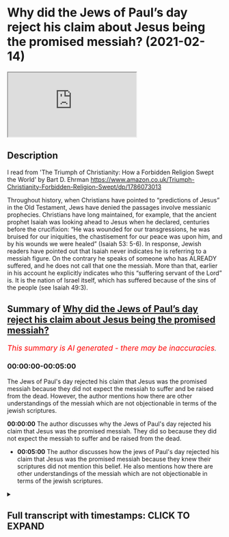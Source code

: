 # Why did the Jews of Paul’s day reject his claim about Jesus being the promised messiah? (2021-02-14)

<iframe loading='lazy' allow='autoplay' src='https://www.youtube.com/embed/6_NfquS4Enk'></iframe>

## Description

I read from 'The Triumph of Christianity: How a Forbidden Religion Swept the World' by Bart D. Ehrman <https://www.amazon.co.uk/Triumph-Christianity-Forbidden-Religion-Swept/dp/1786073013>

Throughout history, when Christians have pointed to “predictions of Jesus” in the Old Testament, Jews have denied the passages involve messianic prophecies. Christians have long maintained, for example, that the ancient prophet Isaiah was looking ahead to Jesus when he declared, centuries before the crucifixion: “He was wounded for our transgressions, he was bruised for our iniquities, the chastisement for our peace was upon him, and by his wounds we were healed” (Isaiah 53: 5-6). In response, Jewish readers have pointed out that Isaiah never indicates he is referring to a messiah figure. On the contrary he speaks of someone who has ALREADY suffered, and he does not call that one the messiah. More than that, earlier in his account he explicitly indicates who this “suffering servant of the Lord” is. It is the nation of Israel itself, which has suffered because of the sins of the people (see Isaiah 49:3).

## Summary of [Why did the Jews of Paul’s day reject his claim about Jesus being the promised messiah?](https://www.youtube.com/watch?v=6_NfquS4Enk)

*<span style="color:red; font-size:125%">This summary is AI generated - there may be inaccuracies</span>. [](/)*

### <a onclick="modifyYTiframeseektime('0')">00:00:00-00:05:00</a>

The Jews of Paul's day rejected his claim that Jesus was the promised messiah because they did not expect the messiah to suffer and be raised from the dead. However, the author mentions how there are other understandings of the messiah which are not objectionable in terms of the jewish scriptures.

**<a onclick="modifyYTiframeseektime('0')">00:00:00</a>** The author discusses why the Jews of Paul's day rejected his claim that Jesus was the promised messiah. They did so because they did not expect the messiah to suffer and be raised from the dead.

* **<a onclick="modifyYTiframeseektime('300')">00:05:00</a>** The author discusses how the jews of Paul's day rejected his claim that Jesus was the promised messiah because they knew their scriptures did not mention this belief. He also mentions how there are other understandings of the messiah which are not objectionable in terms of the jewish scriptures.

<details><summary><h2>Full transcript with timestamps: CLICK TO EXPAND</h2></summary>

<a onclick="modifyYTiframeseektime('1')">0:00:01</a> why did the jews of paul's day in the first
century reject the christian claims about
<a onclick="modifyYTiframeseektime('7')">0:00:07</a> Jesus being the promised Messiah ? in the book
of acts in the new testament , we read of paul  
<a onclick="modifyYTiframeseektime('13')">0:00:13</a> going to synagogue after synagogue proclaiming
his gospel about Jesus being the Messiah and he  
<a onclick="modifyYTiframeseektime('19')">0:00:19</a> references many texts in the jewish bible
but the jews mostly react very negatively ,  
<a onclick="modifyYTiframeseektime('25')">0:00:25</a> some even took up stones to stone him and they
cast him out of their synagogues.  why is this ?  
<a onclick="modifyYTiframeseektime('31')">0:00:31</a> why would the jews reject their own messiah
when he is apparently so clearly prophesied  
<a onclick="modifyYTiframeseektime('37')">0:00:37</a> in the jewish scriptures ? this is an intriguing
question and to solve this mystery i turn to  
<a onclick="modifyYTiframeseektime('45')">0:00:45</a> "THE TRIUMPH OF CHRISTIANITY : How a Forbidden Religion Swept the World" by Bart Ehrman . i  
<a onclick="modifyYTiframeseektime('51')">0:00:51</a> think it's his most recent book and he addresses
this very question on page 47. where he writes :  
<a onclick="modifyYTiframeseektime('59')">0:00:59</a> to make sense of the early jewish outrage over
claims concerning the messiahship of Jesus ,  
<a onclick="modifyYTiframeseektime('66')">0:01:06</a> we need to cut through many centuries of
christian thinking , mountains of subsequent
<a onclick="modifyYTiframeseektime('71')">0:01:11</a> christian theological speculation and masses of
christian common sense about how jesus came as  
<a onclick="modifyYTiframeseektime('78')">0:01:18</a> the fulfillment of scripture . many christians today
have serious difficulty understanding how jews in
<a onclick="modifyYTiframeseektime('85')">0:01:25</a> antiquity and throughout history down till today
have rejected the claim that Jesus was the messiah .  
<a onclick="modifyYTiframeseektime('94')">0:01:34</a> in this traditional christian view , it is very
simple and clear-cut . the jewish scriptures  
<a onclick="modifyYTiframeseektime('100')">0:01:40</a> themselves predicted the messiah would be born
of a virgin in Bethlehem . that he would be a great  
<a onclick="modifyYTiframeseektime('106')">0:01:46</a> healer and teacher and that he would suffer
an excruciating death for the sins of others  
<a onclick="modifyYTiframeseektime('113')">0:01:53</a> and then be raised from the dead .all that is
in the jews own bible , why can't they see that  
<a onclick="modifyYTiframeseektime('120')">0:02:00</a> can't they read ? not all christians have thought
this way of course , those who have done so have
<a onclick="modifyYTiframeseektime('128')">0:02:08</a> been trained to read the old testament in certain
ways to see references to a future messiah  
<a onclick="modifyYTiframeseektime('135')">0:02:15</a> where jews themselves have never detected any
messianic prophecies . throughout history when  
<a onclick="modifyYTiframeseektime('143')">0:02:23</a> christians have pointed to predictions of jesus
in the old testament , jews have denied the passages  
<a onclick="modifyYTiframeseektime('150')">0:02:30</a> involve messianic prophecies . christians have long
maintained for example that the ancient prophet
<a onclick="modifyYTiframeseektime('157')">0:02:37</a> Isaiah was looking ahead to Jesus when he
declared centuries before the crucifixion ,  
<a onclick="modifyYTiframeseektime('165')">0:02:45</a> he was wounded for our transgressions , he was
bruised for our iniquities , the chastisement  
<a onclick="modifyYTiframeseektime('171')">0:02:51</a> that our peace was upon him and by his wounds we
were healed . that's in isaiah 53 verses 5 to 6.  
<a onclick="modifyYTiframeseektime('182')">0:03:02</a> in response , jewish readers have pointed out
that Isaiah never indicates , he is referring  
<a onclick="modifyYTiframeseektime('189')">0:03:09</a> to a messiah figure . on the contrary , he speaks of
someone who has already suffered in the past tense .  
<a onclick="modifyYTiframeseektime('197')">0:03:17</a> he does not call that one messiah . more than that ,
earlier in his account he explicitly indicates  
<a onclick="modifyYTiframeseektime('205')">0:03:25</a> who this suffering servant of the lord is , it is
the nation of israel itself which has suffered
<a onclick="modifyYTiframeseektime('213')">0:03:33</a> because of the sins of the people . see isaiah 49
verse 3. so if i go to my bible and look at isaiah
<a onclick="modifyYTiframeseektime('223')">0:03:43</a> 49 verse 3 it says : and he said to me you are my
servant israel in whom i will be glorified you are
<a onclick="modifyYTiframeseektime('234')">0:03:54</a> my servant israel . so the sermon in this passage
now isaiah 49 50 51 52 53 all part of the same
<a onclick="modifyYTiframeseektime('241')">0:04:01</a> narrative , the same dialogue if you like the
same story the four servant songs of israel .  
<a onclick="modifyYTiframeseektime('248')">0:04:08</a> and so this is clearly identifying the servant
as israel itself . but Ehrman continues : in the days  
<a onclick="modifyYTiframeseektime('257')">0:04:17</a> of paul among jews who had expectations of
what the messiah would be , there was never
<a onclick="modifyYTiframeseektime('264')">0:04:24</a> an expectation that the messiah would suffer for
the sins of others and then be raged from the dead .  
<a onclick="modifyYTiframeseektime('271')">0:04:31</a> in fact , the expectations were quite the
opposite . that's the end quote from Bart Ehrman .  
<a onclick="modifyYTiframeseektime('278')">0:04:38</a> and i would go further than this and i would
say if you look at all the jewish prophets in
<a onclick="modifyYTiframeseektime('283')">0:04:43</a> the jewish bible whether it be Moses or Jeremiah ,
Isaiah , Micah , Hosea etc never do they mention
<a onclick="modifyYTiframeseektime('292')">0:04:52</a> that the messiah would be Yahweh , would be god
incarnate come to earth it never says that ever
<a onclick="modifyYTiframeseektime('299')">0:04:59</a> which is peculiar if this was so central to the
salvation of the world . do you think the prophets
<a onclick="modifyYTiframeseektime('304')">0:05:04</a> would actually mention this amazing fact . the
other thing they don't mention (as far as i'm  
<a onclick="modifyYTiframeseektime('310')">0:05:10</a> aware and i have read the jewish bible cover to
cover many times) no jewish prophet Moses , Jeremiah  
<a onclick="modifyYTiframeseektime('319')">0:05:19</a> Micah , Isaiah , all the great prophets not a single
one ever says that god was three persons in one
<a onclick="modifyYTiframeseektime('326')">0:05:26</a> god . they never say that god is the father , the son
and the holy spirit . three persons each fully god .  
<a onclick="modifyYTiframeseektime('334')">0:05:34</a> but in some mysterious way i don't quite
understand but nevertheless one god .  
<a onclick="modifyYTiframeseektime('338')">0:05:38</a> no jewish prophet when they talk endlessly about
god . particularly Isaiah there's a great passage
<a onclick="modifyYTiframeseektime('343')">0:05:43</a> chapter after chapter about the oneness
of god it never mentions the threeness of  
<a onclick="modifyYTiframeseektime('349')">0:05:49</a> god which is absolutely central to christian
theology . so surely if this was essential to belief  
<a onclick="modifyYTiframeseektime('356')">0:05:56</a> it would be mentioned by the prophets and it never
is . so on these key christian doctrines of the
<a onclick="modifyYTiframeseektime('363')">0:06:03</a> messiah to come being crucified and killed
for the sins of the world and rising again
<a onclick="modifyYTiframeseektime('371')">0:06:11</a> on the third day from the dead , the prophets
are silent on the key doctrine of the trinity  
<a onclick="modifyYTiframeseektime('378')">0:06:18</a> god , father , son and holy spirit , the prophets are
silent . now this is really serious , paul in his  
<a onclick="modifyYTiframeseektime('386')">0:06:26</a> letters particularly 1 corinthians chapter 15
verse 3 says that this is the gospel that the  
<a onclick="modifyYTiframeseektime('394')">0:06:34</a> messiah would die according to the scriptures
that he would rise again on the third day  
<a onclick="modifyYTiframeseektime('401')">0:06:41</a> in accordance with the scriptures , he
explicitly references the scriptures
<a onclick="modifyYTiframeseektime('405')">0:06:45</a> as to substantiate and validate his own gospel
and yet the scriptures do not say this anywhere .  
<a onclick="modifyYTiframeseektime('414')">0:06:54</a> this is very peculiar , this is indeed a christian
mystery , a mystery perhaps we're invited to believe
<a onclick="modifyYTiframeseektime('420')">0:07:00</a> in but we surely must have some evidence for
this mysterious belief particularly when it
<a onclick="modifyYTiframeseektime('425')">0:07:05</a> claims to be based on evidence that the scriptures
themselves say that the messiah would die and be
<a onclick="modifyYTiframeseektime('431')">0:07:11</a> raised again on the third day accordance with
the scriptures , the scriptures don't say that .  
<a onclick="modifyYTiframeseektime('437')">0:07:17</a> so there's no meant to be an attack on
christianity but just an honest appraisal of
<a onclick="modifyYTiframeseektime('441')">0:07:21</a> the facts , the facts simply do not back up the
claim . there is no trinity in the jewish bible ,
<a onclick="modifyYTiframeseektime('449')">0:07:29</a> there is no messiah who will be who was to come ,
who will die for the sins of the world and rise on
<a onclick="modifyYTiframeseektime('456')">0:07:36</a> the third day . i can find no reference to a third
day anywhere in the jewish bible where it says
<a onclick="modifyYTiframeseektime('461')">0:07:41</a> the messiah would rise on the third day . so i just
wanted to share that with you , this is why i think
<a onclick="modifyYTiframeseektime('467')">0:07:47</a> the jews of paul's day rejected the christian
claims about jesus being the promised messiah
<a onclick="modifyYTiframeseektime('473')">0:07:53</a> because they knew their scriptures when paul went
into their synagogues and said look believe this
<a onclick="modifyYTiframeseektime('478')">0:07:58</a> and they said this belief is unknown to us
it is not attested in our torah , Moses never
<a onclick="modifyYTiframeseektime('484')">0:08:04</a> mentioned this belief , why should we believe you
paul ? away with you out you're preaching bid'ah (Innovation)  
<a onclick="modifyYTiframeseektime('491')">0:08:11</a> what you're saying is unknown to Moses and
to the prophets of israel . therefore , we are
<a onclick="modifyYTiframeseektime('496')">0:08:16</a> not required to believe in your gospel , away
with you . and that remains the jewish position
<a onclick="modifyYTiframeseektime('502')">0:08:22</a> today . now there are other understandings
of the messiah which are not objectionable
<a onclick="modifyYTiframeseektime('507')">0:08:27</a> in terms of the jewish scriptures , the islamic
understanding the messiah is much more in accord
<a onclick="modifyYTiframeseektime('513')">0:08:33</a> with the jewish understanding , that can be
a subject for another video . but i just wanted to
<a onclick="modifyYTiframeseektime('518')">0:08:38</a> share with you here why the jews of paul's day
understandably rejected the christian claims
<a onclick="modifyYTiframeseektime('525')">0:08:45</a> about jesus being prophesied and promised in
the torah because he simply isn't . till next time  

</details>

